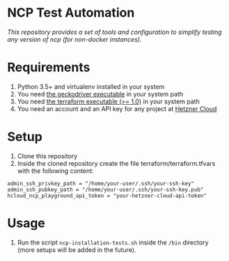 # NCP Test Automation

*This repository provides a set of tools and configuration to simplify testing any version of ncp (for non-docker instances).*

# Requirements

1. Python 3.5+ and virtualenv installed in your system
2. You need [the geckodriver executable](https://github.com/mozilla/geckodriver/releases) in your system path
3. You need [the terraform executable (>= 1.0)](https://www.terraform.io/downloads.html) in your system path
4. You need an account and an API key for any project at [Hetzner Cloud](https://hetzner.cloud)

# Setup

1. Clone this repository
2. Inside the cloned repository create the file terraform/terraform.tfvars with the following content:

```hcl
admin_ssh_privkey_path = "/home/your-user/.ssh/your-ssh-key"
admin_ssh_pubkey_path = "/home/your-user/.ssh/your-ssh-key.pub"
hcloud_ncp_playground_api_token = "your-hetzner-cloud-api-token"
```

# Usage

1. Run the script `ncp-installation-tests.sh` inside the `/bin` directory (more setups will be added in the future).
